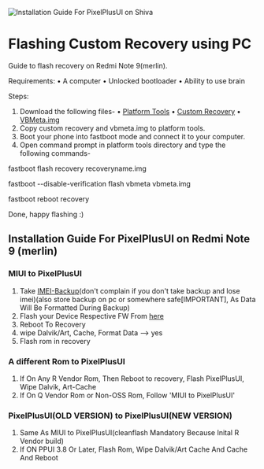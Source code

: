 ![Installation Guide For PixelPlusUI on Shiva](https://i.imgur.com/pmZkslu.png "Installation")

# Flashing Custom Recovery using PC 
Guide to flash recovery on Redmi Note 9(merlin).

Requirements:
• A computer
• Unlocked bootloader
• Ability to use brain

Steps:
1. Download the following files-
• [Platform Tools](https://developer.android.com/studio/releases/platform-tools)
• [Custom Recovery](https://telegram.me/HelioG85_Updates/268)
• [VBMeta.img](https://telegram.me/HelioG85_Unified/198424)
2. Copy custom recovery and vbmeta.img to platform tools.
3. Boot your phone into fastboot mode and connect it to your computer.
4. Open command prompt in platform tools directory and type the following commands-

fastboot flash recovery recoveryname.img

fastboot --disable-verification flash vbmeta vbmeta.img

fastboot reboot recovery

Done, happy flashing :)

## Installation Guide For PixelPlusUI on Redmi Note 9 (merlin)


### MIUI to PixelPlusUI
1. Take [IMEI-Backup](https://telegram.me/HelioG85_Unified/242714)(don't complain if you don't take backup and lose imei)(also store backup on pc or somewhere safe[IMPORTANT], As Data Will Be Formatted During Backup)
2. Flash your Device Respective FW From [here](https://telegram.me/HelioG85_Unified/248386)
3. Reboot To Recovery
4. wipe Dalvik/Art, Cache, Format Data --> yes
5. Flash rom in recovery


### A different Rom to PixelPlusUI
1. If On Any R Vendor Rom, Then Reboot to recovery, Flash PixelPlusUI, Wipe Dalvik, Art-Cache
2. If On Q Vendor Rom or Non-OSS Rom, Follow 'MIUI to PixelPlusUI'


### PixelPlusUI(OLD VERSION) to PixelPlusUI(NEW VERSION)
1. Same As MIUI to PixelPlusUI(cleanflash Mandatory Because Inital R Vendor build)
1. If ON PPUI 3.8 Or Later, Flash Rom, Wipe Dalvik/Art Cache And Cache And Reboot
